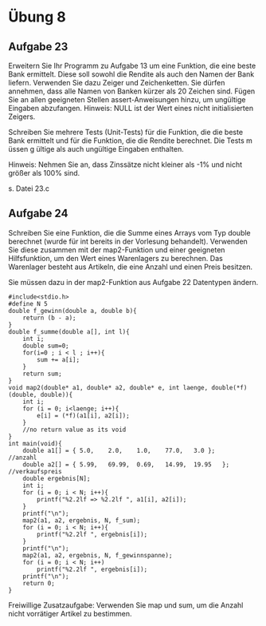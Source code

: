 # Übung 8

## Aufgabe 23

Erweitern Sie Ihr Programm zu Aufgabe 13 um eine Funktion, die eine beste Bank ermittelt.
Diese soll sowohl die Rendite als auch den Namen der Bank liefern. Verwenden Sie dazu Zeiger
und Zeichenketten. Sie dürfen annehmen, dass alle Namen von Banken kürzer als 20 Zeichen sind.
Fügen Sie an allen geeigneten Stellen assert-Anweisungen hinzu, um ungültige Eingaben abzufangen.
Hinweis: NULL ist der Wert eines nicht initialisierten Zeigers.

Schreiben Sie mehrere Tests (Unit-Tests) für die Funktion, die die beste Bank ermittelt und für
die Funktion, die die Rendite berechnet. Die Tests m üssen g ültige als auch ungültige Eingaben
enthalten.

Hinweis: Nehmen Sie an, dass Zinssätze nicht kleiner als -1% und nicht größer als 100% sind.

s. Datei 23.c

## Aufgabe 24

Schreiben Sie eine Funktion, die die Summe eines Arrays vom Typ double berechnet (wurde für int bereits in der Vorlesung behandelt). Verwenden Sie diese zusammen mit der map2-Funktion und einer geeigneten Hilfsfunktion, um den Wert eines Warenlagers zu berechnen. Das Warenlager besteht aus Artikeln, die eine Anzahl und einen Preis besitzen.

Sie müssen dazu in der map2-Funktion aus Aufgabe 22 Datentypen ändern.


	#include<stdio.h>
	#define N 5
	double f_gewinn(double a, double b){
		return (b - a);
	}
	double f_summe(double a[], int l){
		int i;
		double sum=0;
		for(i=0 ; i < l ; i++){
			sum += a[i];
		}
		return sum;
	}
	void map2(double* a1, double* a2, double* e, int laenge, double(*f)(double, double)){
		int i;
		for (i = 0; i<laenge; i++){
			e[i] = (*f)(a1[i], a2[i]);
		}
		//no return value as its void
	}
	int main(void){
		double a1[] = { 5.0,	2.0,	1.0,	77.0,	3.0	};		//anzahl
		double a2[] = { 5.99,	69.99,	0.69,	14.99,	19.95	};	//verkaufspreis
		double ergebnis[N];
		int i;
		for (i = 0; i < N; i++){
			printf("%2.2lf => %2.2lf ", a1[i], a2[i]);
		}
		printf("\n");
		map2(a1, a2, ergebnis, N, f_sum);
		for (i = 0; i < N; i++){
			printf("%2.2lf ", ergebnis[i]);
		}
		printf("\n");
		map2(a1, a2, ergebnis, N, f_gewinnspanne);
		for (i = 0; i < N; i++)
			printf("%2.2lf ", ergebnis[i]);
		printf("\n");
		return 0;
	}

Freiwillige Zusatzaufgabe: Verwenden Sie map und sum, um die Anzahl nicht vorrätiger Artikel
zu bestimmen.
